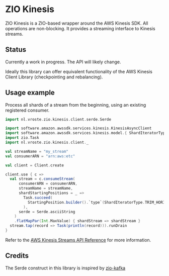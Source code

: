 # ZIO Kinesis

ZIO Kinesis is a ZIO-based wrapper around the AWS Kinesis SDK. All operations are non-blocking. It provides a streaming interface to Kinesis streams.


## Status

Currently a work in progress. The API will likely change.

Ideally this library can offer equivalent functionality of the AWS Kinesis Client Library (checkpointing and rebalancing).


## Usage example

Process all shards of a stream from the beginning, using an existing registered consumer.

```scala
import nl.vroste.zio.kinesis.client.serde.Serde

import software.amazon.awssdk.services.kinesis.KinesisAsyncClient
import software.amazon.awssdk.services.kinesis.model.{ ShardIteratorType, StartingPosition }
import zio.Task
import nl.vroste.zio.kinesis.client._

val streamName = "my_stream"
val consumerARN = "arn:aws:etc"

val client = Client.create

client.use { c => 
  val stream = c.consumeStream(
      consumerARN = consumerARN,
      streamName = streamName,
      shardStartingPositions = _ =>
        Task.succeed(
          StartingPosition.builder().`type`(ShardIteratorType.TRIM_HORIZON).build()
        ),
      serde = Serde.asciiString
    )
    .flatMapPar(Int.MaxValue) { shardStream => shardStream }
  stream.tap(record => Task(println(record))).runDrain
}
```

Refer to the [AWS Kinesis Streams API Reference](https://docs.aws.amazon.com/kinesis/latest/APIReference/Welcome.html) for more information.

## Credits

The Serde construct in this library is inspired by [zio-kafka](https://github.com/zio/zio-kafka)


